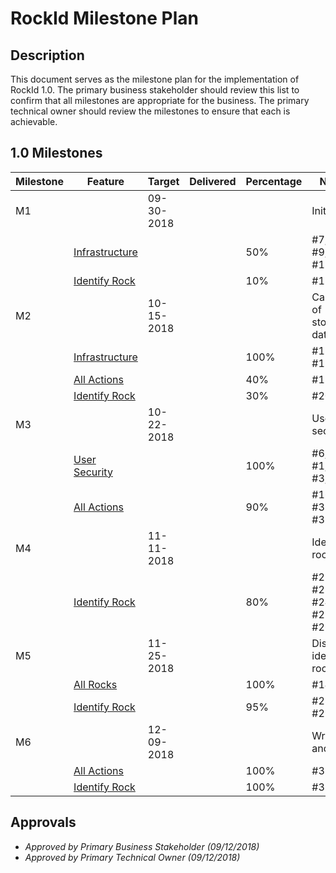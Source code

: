 
# RockId Milestone Plan #

## Description ##

This document serves as the milestone plan for the implementation of RockId 1.0. The primary business stakeholder should review this list to confirm that all milestones are appropriate for the business. The primary technical owner should review the milestones to ensure that each is achievable.

## 1.0 Milestones ##

| Milestone | Feature | Target | Delivered | Percentage | Notes
|--|--|--|--|--|--|
|M1|  |  09-30-2018  |  |  | Initial UI
||[Infrastructure](EPICS-INFRASTRUCTURE.md)| | |50%| #7, #8, #9, #10, #13
||[Identify Rock](EPICS-IDENTIFY_ROCK.md)  | | |10%| #17, #19
|M2|  |  10-15-2018  |  |  | Capable of storing data
||[Infrastructure](EPICS-INFRASTRUCTURE.md) | | |100%| #11, #12, #18
||[All Actions](EPICS-ALL_ACTIONS.md)  | | |40%| #15, #35
||[Identify Rock](EPICS-IDENTIFY_ROCK.md)  | | |30%| #20, #21
|M3|  |	10-22-2018	|  |  | User security
||[User Security](EPICS-USER_SECURITY.md) |  | |100%| #6, #5, #1, #2, #3, #4
||[All Actions](EPICS-ALL_ACTIONS.md)  |  | |90%| #16, #32, #33, #34
|M4|  |	11-11-2018	|  |  | Identify rocks
||[Identify Rock](EPICS-IDENTIFY_ROCK.md)  |  | |80%| #22, #23, #24, #25, #26, #27
|M5|  |	11-25-2018	|  |  | Display identified rocks
||[All Rocks](EPICS-ALL_ROCKS.md)  |  | |100%| #14, #36
||[Identify Rock](EPICS-IDENTIFY_ROCK.md)  |  | |95%| #28, #29, #30
|M6|  |	12-09-2018	|  |  | Wrap up and UAT
||[All Actions](EPICS-ALL_ACTIONS.md)  |  | |100%| #35
||[Identify Rock](EPICS-IDENTIFY_ROCK.md)  |  | |100%| #31

## Approvals ##

- *Approved by Primary Business Stakeholder (09/12/2018)*
- *Approved by Primary Technical Owner (09/12/2018)*